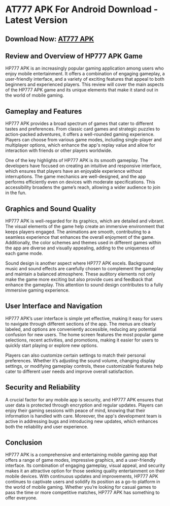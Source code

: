 # AT777 APK For Android Download - Latest Version

## Download Now: [AT777 APK](https://spoo.me/ex0JKA)

## **Review and Overview of HP777 APK Game**

HP777 APK is an increasingly popular gaming application among users who enjoy mobile entertainment. It offers a combination of engaging gameplay, a user-friendly interface, and a variety of exciting features that appeal to both beginners and experienced players. This review will cover the main aspects of the HP777 APK game and its unique elements that make it stand out in the world of mobile gaming.

## **Gameplay and Features**

HP777 APK provides a broad spectrum of games that cater to different tastes and preferences. From classic card games and strategic puzzles to action-packed adventures, it offers a well-rounded gaming experience. Players can choose from various game modes, including single-player and multiplayer options, which enhance the app's replay value and allow for interaction with friends or other players worldwide.

One of the key highlights of HP777 APK is its smooth gameplay. The developers have focused on creating an intuitive and responsive interface, which ensures that players have an enjoyable experience without interruptions. The game mechanics are well-designed, and the app performs efficiently even on devices with moderate specifications. This accessibility broadens the game’s reach, allowing a wider audience to join in the fun.

## **Graphics and Sound Quality**

HP777 APK is well-regarded for its graphics, which are detailed and vibrant. The visual elements of the game help create an immersive environment that keeps players engaged. The animations are smooth, contributing to a seamless experience that enhances the overall enjoyment of the game. Additionally, the color schemes and themes used in different games within the app are diverse and visually appealing, adding to the uniqueness of each game mode.

Sound design is another aspect where HP777 APK excels. Background music and sound effects are carefully chosen to complement the gameplay and maintain a balanced atmosphere. These auditory elements not only make the game more exciting but also provide cues and feedback that enhance the gameplay. This attention to sound design contributes to a fully immersive gaming experience.

## **User Interface and Navigation**

HP777 APK’s user interface is simple yet effective, making it easy for users to navigate through different sections of the app. The menus are clearly labeled, and options are conveniently accessible, reducing any potential confusion for new users. The home screen features the most popular game selections, recent activities, and promotions, making it easier for users to quickly start playing or explore new options.

Players can also customize certain settings to match their personal preferences. Whether it’s adjusting the sound volume, changing display settings, or modifying gameplay controls, these customizable features help cater to different user needs and improve overall satisfaction.

## **Security and Reliability**

A crucial factor for any mobile app is security, and HP777 APK ensures that user data is protected through encryption and regular updates. Players can enjoy their gaming sessions with peace of mind, knowing that their information is handled with care. Moreover, the app's development team is active in addressing bugs and introducing new updates, which enhances both the reliability and user experience.

## **Conclusion**

HP777 APK is a comprehensive and entertaining mobile gaming app that offers a range of game modes, impressive graphics, and a user-friendly interface. Its combination of engaging gameplay, visual appeal, and security makes it an attractive option for those seeking quality entertainment on their mobile devices. With continuous updates and improvements, HP777 APK continues to captivate users and solidify its position as a go-to platform in the world of mobile gaming. Whether you’re looking for casual games to pass the time or more competitive matches, HP777 APK has something to offer everyone.
